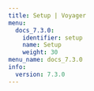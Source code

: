 ```yaml
---
title: Setup | Voyager
menu:
  docs_7.3.0:
    identifier: setup
    name: Setup
    weight: 30
menu_name: docs_7.3.0
info:
  version: 7.3.0
---
```


